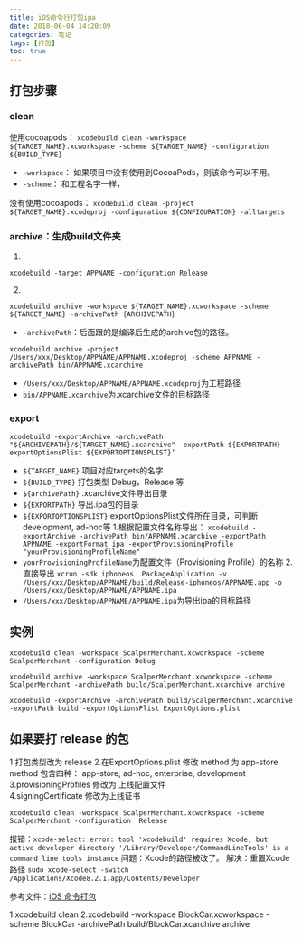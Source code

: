 ```yaml
---
title: iOS命令行打包ipa
date: 2018-06-04 14:20:09
categories: 笔记
tags: [打包]
toc: true
---
```


## 打包步骤
### clean
使用cocoapods：
`xcodebuild clean -workspace ${TARGET_NAME}.xcworkspace -scheme ${TARGET_NAME} -configuration ${BUILD_TYPE}`
* `-workspace`： 如果项目中没有使用到CocoaPods，则该命令可以不用。
* `-scheme`： 和工程名字一样，
<!--more-->
没有使用cocoapods：
`xcodebuild clean -project ${TARGET_NAME}.xcodeproj -configuration ${CONFIGURATION} -alltargets`

### archive：生成build文件夹
1.
`xcodebuild -target APPNAME -configuration Release`

2.
`xcodebuild archive -workspace ${TARGET_NAME}.xcworkspace -scheme ${TARGET_NAME} -archivePath {ARCHIVEPATH}`
* `-archivePath`：后面跟的是编译后生成的archive包的路径。

`xcodebuild archive -project /Users/xxx/Desktop/APPNAME/APPNAME.xcodeproj -scheme APPNAME -archivePath bin/APPNAME.xcarchive`
* `/Users/xxx/Desktop/APPNAME/APPNAME.xcodeproj`为工程路径
* `bin/APPNAME.xcarchive`为.xcarchive文件的目标路径

### export

`xcodebuild -exportArchive -archivePath "${ARCHIVEPATH}/${TARGET_NAME}.xcarchive" -exportPath ${EXPORTPATH} -exportOptionsPlist ${EXPORTOPTIONSPLIST}‘`

*  `${TARGET_NAME}` 项目对应targets的名字
* `${BUILD_TYPE}` 打包类型 Debug，Release 等
* `${archivePath}` .xcarchive文件导出目录
* `${EXPORTPATH}` 导出.ipa包的目录
* `${EXPORTOPTIONSPLIST}` exportOptionsPlist文件所在目录，可判断development, ad-hoc等
1.根据配置文件名称导出：
`xcodebuild -exportArchive -archivePath bin/APPNAME.xcarchive -exportPath APPNAME -exportFormat ipa -exportProvisioningProfile "yourProvisioningProfileName"`
* `yourProvisioningProfileName`为配置文件（Provisioning Profile）的名称
2.直接导出
`xcrun -sdk iphoneos  PackageApplication -v /Users/xxx/Desktop/APPNAME/build/Release-iphoneos/APPNAME.app -o /Users/xxx/Desktop/APPNAME/APPNAME.ipa`
* `/Users/xxx/Desktop/APPNAME/APPNAME.ipa`为导出ipa的目标路径

## 实例
```
xcodebuild clean -workspace ScalperMerchant.xcworkspace -scheme ScalperMerchant -configuration Debug

xcodebuild archive -workspace ScalperMerchant.xcworkspace -scheme ScalperMerchant -archivePath build/ScalperMerchant.xcarchive archive

xcodebuild -exportArchive -archivePath build/ScalperMerchant.xcarchive -exportPath build -exportOptionsPlist ExportOptions.plist
```

## 如果要打 release 的包
1.打包类型改为 release
2.在ExportOptions.plist 修改 method  为 app-store 
method 包含四种： app-store, ad-hoc, enterprise, development
3.provisioningProfiles   修改为  上线配置文件    
4.signingCertificate   修改为上线证书
```
xcodebuild clean -workspace ScalperMerchant.xcworkspace -scheme ScalperMerchant -configuration  Release
```


报错：`xcode-select: error: tool 'xcodebuild' requires Xcode, but active developer directory '/Library/Developer/CommandLineTools' is a command line tools instance`
问题：Xcode的路径被改了。
解决：重置Xcode路径
`sudo xcode-select -switch /Applications/Xcode8.2.1.app/Contents/Developer`

参考文件：[iOS 命令打包](https://blog.csdn.net/qq_31942467/article/details/79665053)

1.xcodebuild clean
2.xcodebuild -workspace BlockCar.xcworkspace  -scheme BlockCar -archivePath build/BlockCar.xcarchive archive



